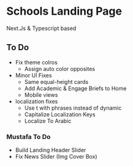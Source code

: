 # Schools Landing Page

Next.Js & Typescript based

## To Do

- Fix theme colros
  - Assign auto color opposites
- Minor UI Fixes
  - Same equal-height cards
  - Add Academic & Engage Briefs to Home
  - Mobile views
- localization fixes
  - Use t with phrases instead of dynamic
  - Capitalize Localization Keys
  - Localize To Arabic

### Mustafa To Do

- Build Landing Header Slider
- Fix News Slider (Img Cover Box)

